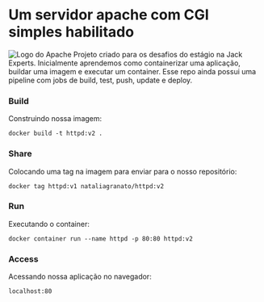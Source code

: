 # Um servidor apache com CGI simples habilitado

![Logo do Apache](https://download.logo.wine/logo/Apache_HTTP_Server/Apache_HTTP_Server-Logo.wine.png)
Projeto criado para os desafios do estágio na Jack Experts. Inicialmente aprendemos como containerizar uma aplicação, buildar uma imagem e executar um container. Esse repo ainda possui uma pipeline com jobs de build, test, push, update e deploy.

### Build
Construindo nossa imagem:
```
docker build -t httpd:v2 .
```

### Share
Colocando uma tag na imagem para enviar para o nosso repositório:
```
docker tag httpd:v1 nataliagranato/httpd:v2 
```

### Run
Executando o container:
```
docker container run --name httpd -p 80:80 httpd:v2
```

### Access
Acessando nossa aplicação no navegador:
```
localhost:80
```


